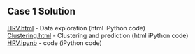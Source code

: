 ## Case 1 Solution 

[HRV.html](HRV.html) - Data exploration (html iPython code)  
[Clustering.html](Clustering.html) - Clustering and prediction (html iPython code)  
[HRV.ipynb](HRV.ipynb) - code (iPython code) 
